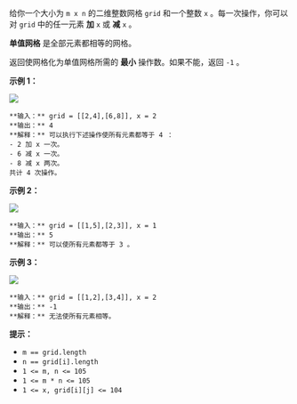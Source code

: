 给你一个大小为 `m x n` 的二维整数网格 `grid` 和一个整数 `x` 。每一次操作，你可以对 `grid` 中的任一元素 **加** `x` 或
**减** `x` 。

**单值网格** 是全部元素都相等的网格。

返回使网格化为单值网格所需的 **最小** 操作数。如果不能，返回 `-1` 。



**示例 1：**

![](https://assets.leetcode.com/uploads/2021/09/21/gridtxt.png)

    
    
    **输入：** grid = [[2,4],[6,8]], x = 2
    **输出：** 4
    **解释：** 可以执行下述操作使所有元素都等于 4 ： 
    - 2 加 x 一次。
    - 6 减 x 一次。
    - 8 减 x 两次。
    共计 4 次操作。
    

**示例 2：**

![](https://assets.leetcode.com/uploads/2021/09/21/gridtxt-1.png)

    
    
    **输入：** grid = [[1,5],[2,3]], x = 1
    **输出：** 5
    **解释：** 可以使所有元素都等于 3 。
    

**示例 3：**

![](https://assets.leetcode.com/uploads/2021/09/21/gridtxt-2.png)

    
    
    **输入：** grid = [[1,2],[3,4]], x = 2
    **输出：** -1
    **解释：** 无法使所有元素相等。
    



**提示：**

  * `m == grid.length`
  * `n == grid[i].length`
  * `1 <= m, n <= 105`
  * `1 <= m * n <= 105`
  * `1 <= x, grid[i][j] <= 104`

